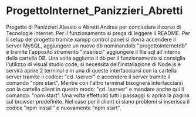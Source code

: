 # ProgettoInternet_Panizzieri_Abretti
  Progetto di Panizzieri Alessio e Abretti Andrea per concludere il corso di Tecnologie internet. Per il funzionamento si prega di leggere il README.
Per il setup del progetto tramite xampp control panel si dovrà accendere il server MySQL, aggiungere un nuovo db nominandolo "progettointernetdb" e tramite l'apposito strumento "inserisci" aggiungere il file
sql all'interno della cartella DB.
Una volta aggiunto il db per il funzionamento si consiglia l'utilizzo di visual studio code, si necessita dell'installazione di Node.js e servirà aprire 2 terminal e in una di queste interfacciarsi con la cartella server
tramite il codice: "cd .\server\"  e accendere il server tramite il comando "npm start". Mentre con l'altro terminal bisognerà interfacciarsi con la cartella client in questo modo:
"cd .\server\" e mandare anche qui il comando: "npm start". Una volta effettuati tutti i passaggi si aprirà la pagina sul browser predefinito. Nel caso per il client ci siano problemi si inserisca
il codice "npm install" e nuovamente "npm start".
